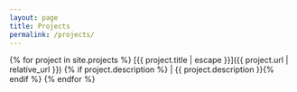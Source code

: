 ```yaml
---
layout: page
title: Projects
permalink: /projects/
---
```


{% for project in site.projects %}
[{{ project.title | escape }}]({{ project.url | relative_url }})
{% if project.description %} \| {{ project.description }}{% endif %}
{% endfor %}

<!-- vim: set tw=90 sts=-1 sw=4 et spell: -->
